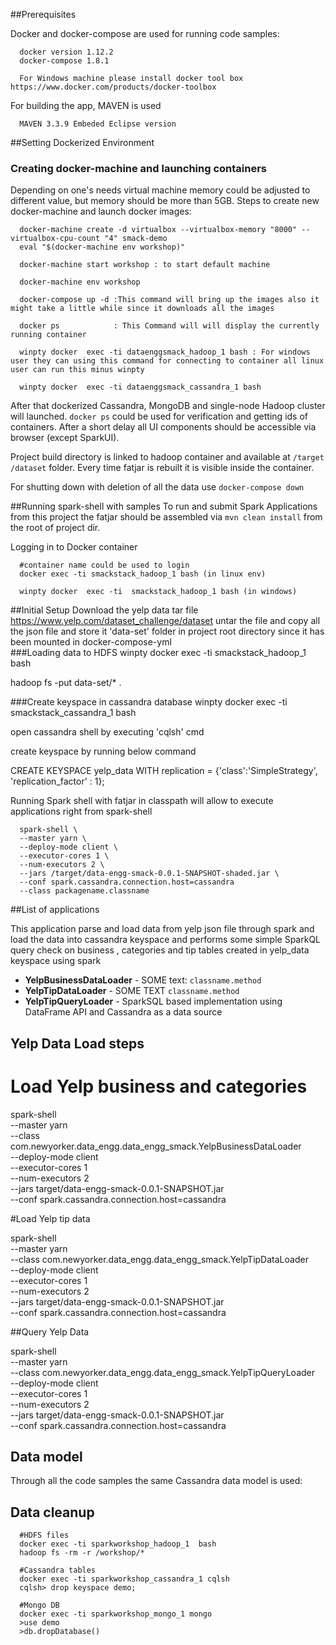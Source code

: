 ##Prerequisites

Docker and docker-compose are used for running code samples:

      docker version 1.12.2
      docker-compose 1.8.1
      
      For Windows machine please install docker tool box https://www.docker.com/products/docker-toolbox

For building the app, MAVEN is used      
      
      MAVEN 3.3.9 Embeded Eclipse version



##Setting Dockerized Environment
### Creating docker-machine and launching containers

Depending on one's needs virtual machine memory could be adjusted to different value, but memory should be more than 5GB. Steps to create new 
docker-machine and launch docker images:  

      docker-machine create -d virtualbox --virtualbox-memory "8000" --virtualbox-cpu-count "4" smack-demo
      eval "$(docker-machine env workshop)"
      
      docker-machine start workshop : to start default machine
	  
	  docker-machine env workshop   

      docker-compose up -d :This command will bring up the images also it might take a little while since it downloads all the images  
      
      docker ps            : This Command will will display the currently running container
      
      winpty docker  exec -ti dataenggsmack_hadoop_1 bash : For windows user they can using this command for connecting to container all linux user can run this minus winpty 
      
      winpty docker  exec -ti dataenggsmack_cassandra_1 bash

After that dockerized Cassandra, MongoDB and single-node Hadoop cluster will launched. `docker ps` 
could be used for verification and getting ids of containers. After a short delay all UI components should be accessible via browser (except SparkUI).

Project build directory is linked to hadoop container and available at `/target` `/dataset` folder. Every time fatjar is rebuilt it is visible inside the container.

For shutting down with deletion of all the data use `docker-compose down`
      
##Running spark-shell with samples
To run and submit Spark Applications from this project the fatjar should be assembled via `mvn clean install` from the root of project dir.

Logging in to Docker container
      
      #container name could be used to login
      docker exec -ti smackstack_hadoop_1 bash (in linux env)
       
      winpty docker  exec -ti  smackstack_hadoop_1 bash (in windows)

##Initial Setup
Download the yelp data tar file https://www.yelp.com/dataset_challenge/dataset
untar the file and copy all the json file and store it 'data-set' folder in project root directory since it has been mounted in docker-compose-yml     
###Loading data to HDFS
winpty docker  exec -ti  smackstack_hadoop_1 bash

hadoop fs -put data-set/* .
      
###Create keyspace in cassandra database
winpty docker  exec -ti  smackstack_cassandra_1 bash

open cassandra shell by executing  'cqlsh' cmd

create keyspace by running below command

CREATE KEYSPACE yelp_data WITH replication = {'class':'SimpleStrategy', 'replication_factor' : 1};

      
Running Spark shell with fatjar in classpath will allow to execute applications right from spark-shell 
            
      spark-shell \
      --master yarn \
      --deploy-mode client \
      --executor-cores 1 \
      --num-executors 2 \
      --jars /target/data-engg-smack-0.0.1-SNAPSHOT-shaded.jar \
      --conf spark.cassandra.connection.host=cassandra
	  --class packagename.classname	
      

##List of applications

This application parse and load data from yelp json file through spark and load the data into cassandra keyspace and performs 
some simple SparkQL query check on business , categories and tip tables created in yelp_data keyspace using spark  

* __YelpBusinessDataLoader__ - SOME text: `classname.method` 
* __YelpTipDataLoader__ - SOME TEXT  `classname.method` 
* __YelpTipQueryLoader__ - SparkSQL based implementation using DataFrame API and Cassandra as a data source

## Yelp Data Load steps 


# Load Yelp business and categories 
spark-shell \
  --master yarn \
  --class com.newyorker.data_engg.data_engg_smack.YelpBusinessDataLoader \
  --deploy-mode client \
  --executor-cores 1 \
  --num-executors 2 \
  --jars target/data-engg-smack-0.0.1-SNAPSHOT.jar \
  --conf spark.cassandra.connection.host=cassandra

#Load Yelp tip data 

spark-shell \
  --master yarn \
  --class com.newyorker.data_engg.data_engg_smack.YelpTipDataLoader \
  --deploy-mode client \
  --executor-cores 1 \
  --num-executors 2 \
  --jars target/data-engg-smack-0.0.1-SNAPSHOT.jar \
  --conf spark.cassandra.connection.host=cassandra
  
  
##Query Yelp Data

spark-shell \
  --master yarn \
  --class com.newyorker.data_engg.data_engg_smack.YelpTipQueryLoader \
  --deploy-mode client \
  --executor-cores 1 \
  --num-executors 2 \
  --jars target/data-engg-smack-0.0.1-SNAPSHOT.jar \
  --conf spark.cassandra.connection.host=cassandra

  
  
      
## Data model

Through all the code samples the same Cassandra data model is used:



## Data cleanup
      
      #HDFS files
      docker exec -ti sparkworkshop_hadoop_1  bash 
      hadoop fs -rm -r /workshop/*
      
      #Cassandra tables
      docker exec -ti sparkworkshop_cassandra_1 cqlsh
      cqlsh> drop keyspace demo;
      
      #Mongo DB
      docker exec -ti sparkworkshop_mongo_1 mongo
      >use demo
      >db.dropDatabase()